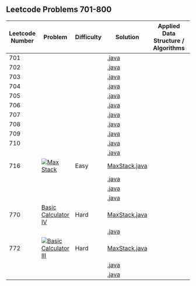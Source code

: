 ## Leetcode Problems 701-800

| Leetcode Number | Problem                                                                                              | Difficulty | Solution                                                                                                | Applied Data Structure / Algorithms | Note |
|-----------------|------------------------------------------------------------------------------------------------------|------------|---------------------------------------------------------------------------------------------------------|-------------------------------------|------|
| 701             | []()                                                                                                 |            | [.java](src/main/java/com.search2026.leetcode.problems/.java)                                           |                                     |      | | |
| 702             | []()                                                                                                 |            | [.java](src/main/java/com.search2026.leetcode.problems/.java)                                           |                                     |      | | |
| 703             | []()                                                                                                 |            | [.java](src/main/java/com.search2026.leetcode.problems/.java)                                           |                                     |      | | |
| 704             | []()                                                                                                 |            | [.java](src/main/java/com.search2026.leetcode.problems/.java)                                           |                                     |      | | |
| 705             | []()                                                                                                 |            | [.java](src/main/java/com.search2026.leetcode.problems/.java)                                           |                                     |      | | |
| 706             | []()                                                                                                 |            | [.java](src/main/java/com.search2026.leetcode.problems/.java)                                           |                                     |      | | |
| 707             | []()                                                                                                 |            | [.java](src/main/java/com.search2026.leetcode.problems/.java)                                           |                                     |      | | |
| 708             | []()                                                                                                 |            | [.java](src/main/java/com.search2026.leetcode.problems/.java)                                           |                                     |      | | |
| 709             | []()                                                                                                 |            | [.java](src/main/java/com.search2026.leetcode.problems/.java)                                           |                                     |      | | |
| 710             | []()                                                                                                 |            | [.java](src/main/java/com.search2026.leetcode.problems/.java)                                           |                                     |      | | |
|                 | []()                                                                                                 |            | [.java](src/main/java/com.search2026.leetcode.problems/.java)                                           |                                     |      | | |
| 716             | ![](../media/Dollar-Sign-10x10.png?raw=true")[Max Stack](resources/MaxStack.md)                      | Easy       | [MaxStack.java](src/main/java/com.search2026.leetcode.problems/MaxStack.java)                           |                                     |      | | |
|                 | []()                                                                                                 |            | [.java](src/main/java/com.search2026.leetcode.problems/.java)                                           |                                     |      | | |
|                 | []()                                                                                                 |            | [.java](src/main/java/com.search2026.leetcode.problems/.java)                                           |                                     |      | | |
|                 | []()                                                                                                 |            | [.java](src/main/java/com.search2026.leetcode.problems/.java)                                           |                                     |      | | |
| 770             | [Basic Calculator IV](https://leetcode.com/problems/basic-calculator-iv/)                            | Hard       | [MaxStack.java](../problems201_300/src/main/java/com.search2026.leetcode.problems/BasicCalculator.java) |                                     |      | | |
|                 | []()                                                                                                 |            | [.java](src/main/java/com.search2026.leetcode.problems/.java)                                           |                                     |      | | |
| 772             | ![](../media/Dollar-Sign-10x10.png?raw=true")[Basic Calculator III](resources/BasicCalculatorIII.md) | Hard       | [MaxStack.java](../problems201_300/src/main/java/com.search2026.leetcode.problems/BasicCalculator.java) |                                     |      | | |
|                 | []()                                                                                                 |            | [.java](src/main/java/com.search2026.leetcode.problems/.java)                                           |                                     |      | | |
|                 | []()                                                                                                 |            | [.java](src/main/java/com.search2026.leetcode.problems/.java)                                           |                                     |      | | |

